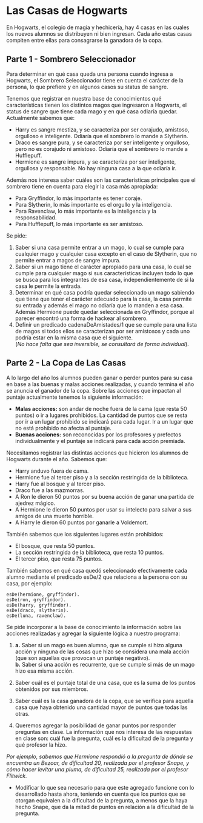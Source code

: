 # Las Casas de Hogwarts

En Hogwarts, el colegio de magia y hechicería, hay 4 casas en las cuales los nuevos alumnos se distribuyen ni bien ingresan. Cada año estas casas compiten entre ellas para consagrarse la ganadora de la copa.

## Parte 1 - Sombrero Seleccionador

Para determinar en qué casa queda una persona cuando ingresa a Hogwarts, el Sombrero Seleccionador tiene en cuenta el carácter de la persona, lo que prefiere y en algunos casos su status de sangre.  

Tenemos que registrar en nuestra base de conocimientos qué características tienen los distintos magos que ingresaron a Hogwarts, el status de sangre que tiene cada mago y en qué casa odiaría quedar.  
Actualmente sabemos que:
- Harry es sangre mestiza, y se caracteriza por ser corajudo, amistoso, orgulloso e inteligente. Odiaría que el sombrero lo mande a Slytherin.
- Draco es sangre pura, y se caracteriza por ser inteligente y orgulloso, pero no es corajudo ni amistoso. Odiaría que el sombrero lo mande a Hufflepuff.
- Hermione es sangre impura, y se caracteriza por ser inteligente, orgullosa y responsable. No hay ninguna casa a la que odiaría ir.

Además nos interesa saber cuáles son las características principales que el sombrero tiene en cuenta para elegir la casa más apropiada:
- Para Gryffindor, lo más importante es tener coraje.
- Para Slytherin, lo más importante es el orgullo y la inteligencia.
- Para Ravenclaw, lo más importante es la inteligencia y la responsabilidad.
- Para Hufflepuff, lo más importante es ser amistoso.

Se pide:
1. Saber si una casa permite entrar a un mago, lo cual se cumple para cualquier mago y cualquier casa excepto en el caso de Slytherin, que no permite entrar a magos de sangre impura.
2. Saber si un mago tiene el carácter apropiado para una casa, lo cual se cumple para cualquier mago si sus características incluyen todo lo que se busca para los integrantes de esa casa, independientemente de si la casa le permite la entrada.
3. Determinar en qué casa podría quedar seleccionado un mago sabiendo que tiene que tener el carácter adecuado para la casa, la casa permite su entrada y además el mago no odiaría que lo manden a esa casa. Además Hermione puede quedar seleccionada en Gryffindor, porque al parecer encontró una forma de hackear al sombrero.
4. Definir un predicado cadenaDeAmistades/1 que se cumple para una lista de magos si todos ellos se caracterizan por ser amistosos y cada uno podría estar en la misma casa que el siguiente.  
(*No hace falta que sea inversible, se consultará de forma individual*).

## Parte 2 - La Copa de Las Casas

A lo largo del año los alumnos pueden ganar o perder puntos para su casa en base a las buenas y malas acciones realizadas, y cuando termina el año se anuncia el ganador de la copa. Sobre las acciones que impactan al puntaje actualmente tenemos la siguiente información:

- **Malas acciones:** son andar de noche fuera de la cama (que resta 50 puntos) o ir a lugares prohibidos. La cantidad de puntos que se resta por ir a un lugar prohibido se indicará para cada lugar. Ir a un lugar que no está prohibido no afecta al puntaje.
- **Buenas acciones:** son reconocidas por los profesores y prefectos individualmente y el puntaje se indicará para cada acción premiada.

Necesitamos registrar las distintas acciones que hicieron los alumnos de Hogwarts durante el año. Sabemos que:
- Harry anduvo fuera de cama.
- Hermione fue al tercer piso y a la sección restringida de la biblioteca.
- Harry fue al bosque y al tercer piso.
- Draco fue a las mazmorras.
- A Ron le dieron 50 puntos por su buena acción de ganar una partida de ajedrez mágico.
- A Hermione le dieron 50 puntos por usar su intelecto para salvar a sus amigos de una muerte horrible.
- A Harry le dieron 60 puntos por ganarle a Voldemort.

También sabemos que los siguientes lugares están prohibidos:
- El bosque, que resta 50 puntos.
- La sección restringida de la biblioteca, que resta 10 puntos.
- El tercer piso, que resta 75 puntos.

También sabemos en qué casa quedó seleccionado efectivamente cada alumno mediante el predicado esDe/2 que relaciona a la persona con su casa, por ejemplo:

~~~
esDe(hermione, gryffindor).
esDe(ron, gryffindor).
esDe(harry, gryffindor).
esDe(draco, slytherin).
esDe(luna, ravenclaw).
~~~

Se pide incorporar a la base de conocimiento la información sobre las acciones realizadas y agregar la siguiente lógica a nuestro programa:
1. **a.** Saber si un mago es buen alumno, que se cumple si hizo alguna acción y ninguna de las cosas que hizo se considera una mala acción (que son aquellas que provocan un puntaje negativo).  
   **b.** Saber si una acción es recurrente, que se cumple si más de un mago hizo esa misma acción.


2. Saber cuál es el puntaje total de una casa, que es la suma de los puntos obtenidos por sus miembros.
3. Saber cuál es la casa ganadora de la copa, que se verifica para aquella casa que haya obtenido una cantidad mayor de puntos que todas las otras.
4. Queremos agregar la posibilidad de ganar puntos por responder preguntas en clase. La información que nos interesa de las respuestas en clase son: cuál fue la pregunta, cuál es la dificultad de la pregunta y qué profesor la hizo.

*Por ejemplo, sabemos que Hermione respondió a la pregunta de dónde se encuentra un Bezoar, de dificultad 20, realizada por el profesor Snape, y cómo hacer levitar una pluma, de dificultad 25, realizada por el profesor Flitwick.*

- Modificar lo que sea necesario para que este agregado funcione con lo desarrollado hasta ahora, teniendo en cuenta que los puntos que se otorgan equivalen a la dificultad de la pregunta, a menos que la haya hecho Snape, que da la mitad de puntos en relación a la dificultad de la pregunta.